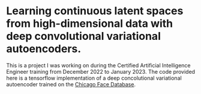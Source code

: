 # Learning continuous latent spaces from high-dimensional data with deep convolutional variational autoencoders.

This is a project I was working on during the Certified Artificial Intelligence Engineer training from December 2022 to January 2023. The code provided here is a tensorflow implementation of a deep concolutional variational autoencoder trained on the [Chicago Face Database](https://www.chicagofaces.org).

